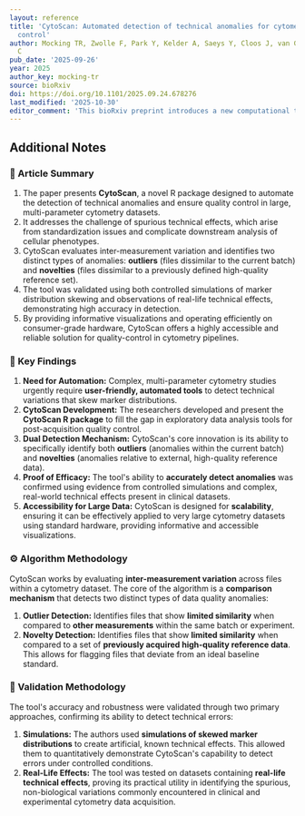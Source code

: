 ```yaml
---
layout: reference
title: 'CytoScan: Automated detection of technical anomalies for cytometry quality
  control'
author: Mocking TR, Zwolle F, Park Y, Kelder A, Saeys Y, Cloos J, van Gassen S, Bachas
  C
pub_date: '2025-09-26'
year: 2025
author_key: mocking-tr
source: bioRxiv
doi: https://doi.org/10.1101/2025.09.24.678276
last_modified: '2025-10-30'
editor_comment: 'This bioRxiv preprint introduces a new computational tool to standardize and improve quality control in flow and mass cytometry experiments.'
---
```


## Additional Notes

### 📰 Article Summary

1.  The paper presents **CytoScan**, a novel R package designed to automate the detection of technical anomalies and ensure quality control in large, multi-parameter cytometry datasets.
2.  It addresses the challenge of spurious technical effects, which arise from standardization issues and complicate downstream analysis of cellular phenotypes.
3.  CytoScan evaluates inter-measurement variation and identifies two distinct types of anomalies: **outliers** (files dissimilar to the current batch) and **novelties** (files dissimilar to a previously defined high-quality reference set).
4.  The tool was validated using both controlled simulations of marker distribution skewing and observations of real-life technical effects, demonstrating high accuracy in detection.
5.  By providing informative visualizations and operating efficiently on consumer-grade hardware, CytoScan offers a highly accessible and reliable solution for quality-control in cytometry pipelines.

###  🎯 Key Findings

1.  **Need for Automation:** Complex, multi-parameter cytometry studies urgently require **user-friendly, automated tools** to detect technical variations that skew marker distributions.
2.  **CytoScan Development:** The researchers developed and present the **CytoScan R package** to fill the gap in exploratory data analysis tools for post-acquisition quality control.
3.  **Dual Detection Mechanism:** CytoScan's core innovation is its ability to specifically identify both **outliers** (anomalies within the current batch) and **novelties** (anomalies relative to external, high-quality reference data).
4.  **Proof of Efficacy:** The tool's ability to **accurately detect anomalies** was confirmed using evidence from controlled simulations and complex, real-world technical effects present in clinical datasets.
5.  **Accessibility for Large Data:** CytoScan is designed for **scalability**, ensuring it can be effectively applied to very large cytometry datasets using standard hardware, providing informative and accessible visualizations.

### ⚙️ Algorithm Methodology
CytoScan works by evaluating **inter-measurement variation** across files within a cytometry dataset. The core of the algorithm is a **comparison mechanism** that detects two distinct types of data quality anomalies:

1.  **Outlier Detection:** Identifies files that show **limited similarity** when compared to **other measurements** within the same batch or experiment.
2.  **Novelty Detection:** Identifies files that show **limited similarity** when compared to a set of **previously acquired high-quality reference data**. This allows for flagging files that deviate from an ideal baseline standard.

### 🧪 Validation Methodology
The tool's accuracy and robustness were validated through two primary approaches, confirming its ability to detect technical errors:

1.  **Simulations:** The authors used **simulations of skewed marker distributions** to create artificial, known technical effects. This allowed them to quantitatively demonstrate CytoScan's capability to detect errors under controlled conditions.
2.  **Real-Life Effects:** The tool was tested on datasets containing **real-life technical effects**, proving its practical utility in identifying the spurious, non-biological variations commonly encountered in clinical and experimental cytometry data acquisition.
